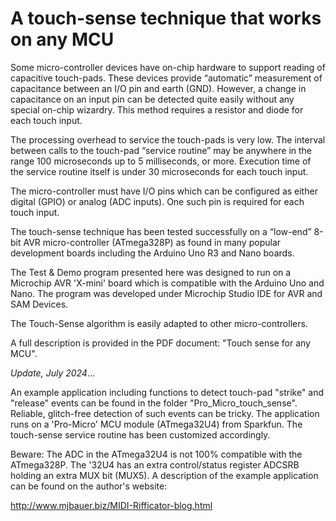# A touch-sense technique that works on any MCU 

Some micro-controller devices have on-chip hardware to support reading of capacitive touch-pads. 
These devices provide “automatic” measurement of capacitance between an I/O pin and earth (GND). 
However, a change in capacitance on an input pin can be detected quite easily without any special on-chip wizardry.
This method requires a resistor and diode for each touch input.

The processing overhead to service the touch-pads is very low. 
The interval between calls to the touch-pad “service routine” may be anywhere in the range 100 microseconds up to 5 milliseconds,
or more.  Execution time of the service routine itself is under 30 microseconds for each touch input. 

The micro-controller must have I/O pins which can be configured as either digital (GPIO) 
or analog (ADC inputs). One such pin is required for each touch input.

The touch-sense technique has been tested successfully on a “low-end” 8-bit AVR micro-controller
(ATmega328P) as found in many popular development boards including the Arduino Uno R3 and Nano boards.

The Test & Demo program presented here was designed to run on a Microchip AVR 'X-mini' board which is compatible
with the Arduino Uno and Nano. The program was developed under Microchip Studio IDE for AVR and SAM Devices.

The Touch-Sense algorithm is easily adapted to other micro-controllers.

A full description is provided in the PDF document: "Touch sense for any MCU".

_Update, July 2024_...

An example application including functions to detect touch-pad "strike" and "release" events can be found in
the folder "Pro_Micro_touch_sense". Reliable, glitch-free detection of such events can be tricky. 
The application runs on a 'Pro-Micro' MCU module (ATmega32U4) from Sparkfun. The touch-sense service
routine has been customized accordingly. 

Beware: The ADC in the ATmega32U4 is not 100% compatible with the ATmega328P.
The '32U4 has an extra control/status register ADCSRB holding an extra MUX bit (MUX5). 
A description of the example application can be found on the author's website:

http://www.mjbauer.biz/MIDI-Rifficator-blog.html
